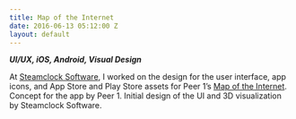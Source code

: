 ```yaml
---
title: Map of the Internet
date: 2016-06-13 05:12:00 Z
layout: default
---
```


***UI/UX, iOS, Android, Visual Design***

At [Steamclock Software](http://www.steamclock.com/), I worked on the design for the user interface, app icons, and App Store and Play Store assets for Peer 1’s [Map of the Internet](https://itunes.apple.com/ca/app/map-internet-by-peer-1-hosting/id605924222?mt=8&at=11l4FP&ct=steamclockcom). Concept for the app by Peer 1. Initial design of the UI and 3D visualization by Steamclock Software.
